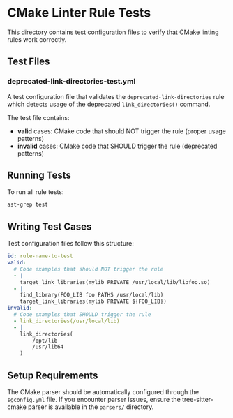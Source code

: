 # CMake Linter Rule Tests

This directory contains test configuration files to verify that CMake linting rules work correctly.

## Test Files

### deprecated-link-directories-test.yml
A test configuration file that validates the `deprecated-link-directories` rule which detects usage of the deprecated `link_directories()` command.

The test file contains:
- **valid** cases: CMake code that should NOT trigger the rule (proper usage patterns)
- **invalid** cases: CMake code that SHOULD trigger the rule (deprecated patterns)

## Running Tests

To run all rule tests:
```bash
ast-grep test
```

## Writing Test Cases

Test configuration files follow this structure:

```yaml
id: rule-name-to-test
valid:
  # Code examples that should NOT trigger the rule
  - |
    target_link_libraries(mylib PRIVATE /usr/local/lib/libfoo.so)
  - |
    find_library(FOO_LIB foo PATHS /usr/local/lib)
    target_link_libraries(mylib PRIVATE ${FOO_LIB})
invalid:
  # Code examples that SHOULD trigger the rule  
  - link_directories(/usr/local/lib)
  - |
    link_directories(
        /opt/lib
        /usr/lib64
    )
```

## Setup Requirements

The CMake parser should be automatically configured through the `sgconfig.yml` file. If you encounter parser issues, ensure the tree-sitter-cmake parser is available in the `parsers/` directory.

